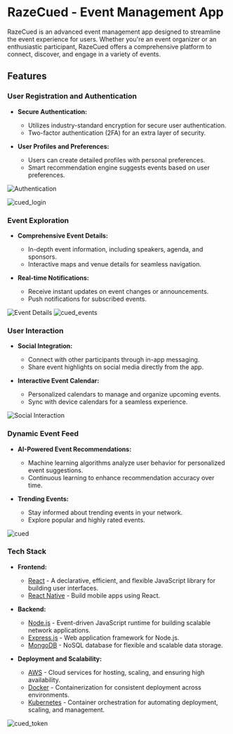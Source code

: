 # RazeCued - Event Management App

RazeCued is an advanced event management app designed to streamline the event experience for users. Whether you're an event organizer or an enthusiastic participant, RazeCued offers a comprehensive platform to connect, discover, and engage in a variety of events.

## Features

### User Registration and Authentication

- **Secure Authentication:**
  - Utilizes industry-standard encryption for secure user authentication.
  - Two-factor authentication (2FA) for an extra layer of security.

- **User Profiles and Preferences:**
  - Users can create detailed profiles with personal preferences.
  - Smart recommendation engine suggests events based on user preferences.

![Authentication](docs/images/authentication.gif)

![cued_login](https://github.com/AtulRajput01/cued-solution/assets/92659293/733db975-3cc8-4020-8cca-a50ecdc0f04f)

### Event Exploration

- **Comprehensive Event Details:**
  - In-depth event information, including speakers, agenda, and sponsors.
  - Interactive maps and venue details for seamless navigation.

- **Real-time Notifications:**
  - Receive instant updates on event changes or announcements.
  - Push notifications for subscribed events.

![Event Details](docs/images/event_details.gif)
![cued_events](https://github.com/AtulRajput01/cued-solution/assets/92659293/3da6d69d-67c3-4fa8-b3d5-694fb70dda2c)

### User Interaction

- **Social Integration:**
  - Connect with other participants through in-app messaging.
  - Share event highlights on social media directly from the app.

- **Interactive Event Calendar:**
  - Personalized calendars to manage and organize upcoming events.
  - Sync with device calendars for a seamless experience.

![Social Interaction](docs/images/social_interaction.gif)

### Dynamic Event Feed

- **AI-Powered Event Recommendations:**
  - Machine learning algorithms analyze user behavior for personalized event suggestions.
  - Continuous learning to enhance recommendation accuracy over time.

- **Trending Events:**
  - Stay informed about trending events in your network.
  - Explore popular and highly rated events.

![cued](https://github.com/AtulRajput01/cued-solution/assets/92659293/6fc7c064-848b-471d-b596-3329fd1d4898)

### Tech Stack

- **Frontend:**
  - [React](https://reactjs.org/) - A declarative, efficient, and flexible JavaScript library for building user interfaces.
  - [React Native](https://reactnative.dev/) - Build mobile apps using React.

- **Backend:**
  - [Node.js](https://nodejs.org/) - Event-driven JavaScript runtime for building scalable network applications.
  - [Express.js](https://expressjs.com/) - Web application framework for Node.js.
  - [MongoDB](https://www.mongodb.com/) - NoSQL database for flexible and scalable data storage.

- **Deployment and Scalability:**
  - [AWS](https://aws.amazon.com/) - Cloud services for hosting, scaling, and ensuring high availability.
  - [Docker](https://www.docker.com/) - Containerization for consistent deployment across environments.
  - [Kubernetes](https://kubernetes.io/) - Container orchestration for automating deployment, scaling, and management.

![cued_token](https://github.com/AtulRajput01/cued-solution/assets/92659293/5a14afe4-bf1f-487e-a136-22563a3696e5)
